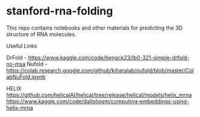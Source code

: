 # stanford-rna-folding
This repo contains notebooks and other materials for predicting the 3D structure of RNA molecules.


Useful Links

DrFold - https://www.kaggle.com/code/hengck23/lb0-321-simple-drfold-no-msa
Nufold - https://colab.research.google.com/github/kiharalab/nufold/blob/master/ColabNuFold.ipynb

HELIX
https://github.com/helicalAI/helical/tree/release/helical/models/helix_mrna
https://www.kaggle.com/code/dalloliogm/computing-embeddings-using-helix-mrna
